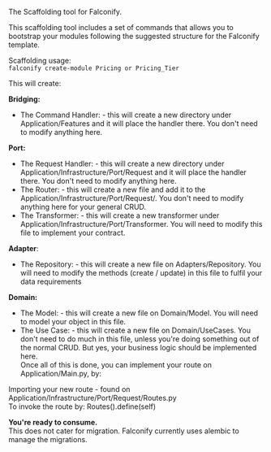 The Scaffolding tool for Falconify.

This scaffolding tool includes a set of commands that allows you to bootstrap your modules following the suggested structure for the Falconify template.

Scaffolding usage:  
`falconify create-module Pricing or Pricing_Tier`

This will create:    

**Bridging:**    
* The Command Handler: - this will create a new directory under Application/Features and it will place the handler there. You don't need to modify anything here.  
  
**Port:**  
* The Request Handler: - this will create a new directory under Application/Infrastructure/Port/Request and it will place the handler there. You don't need to modify anything here.  
* The Router: - this will create a new file and add it to the Application/Infrastructure/Port/Request/. You don't need to modify anything here for your general CRUD.  
* The Transformer: - this will create a new transformer under Application/Infrastructure/Port/Transformer. You will need to modify this file to implement your contract.  
  
**Adapter**:  
* The Repository: - this will create a new file on Adapters/Repository. You will need to modify the methods (create / update) in this file to fulfil your data requirements  
  
**Domain:**  
* The Model: - this will create a new file on Domain/Model. You will need to model your object in this file.  
* The Use Case: - this will create a new file on Domain/UseCases. You don't need to do much in this file, unless you're doing something out of the normal CRUD. But yes, your business logic should be implemented here.  
Once all of this is done, you can implement your route on Application/Main.py, by:  
  
Importing your new route - found on Application/Infrastructure/Port/Request/Routes.py  
To invoke the route by: Routes().define(self)  
  
**You're ready to consume.**    
This does not cater for migration. Falconify currently uses alembic to manage the migrations.  
